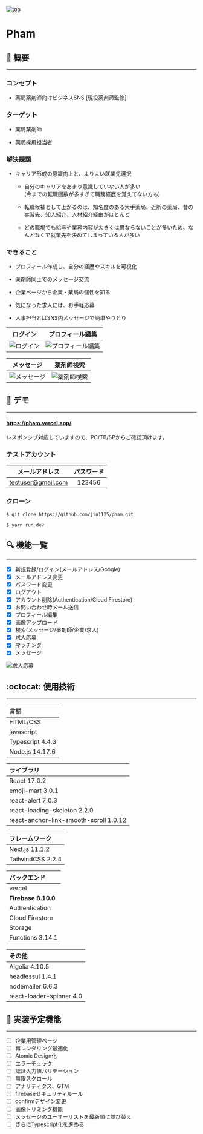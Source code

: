 [![top](https://user-images.githubusercontent.com/60165363/135390500-710d67ad-216f-4713-a1d4-21403214cc62.png)](https://pham.vercel.app/)

# **Pham**
## :pill: **概要**
---
### **コンセプト**  
- 薬局薬剤師向けビジネスSNS [現役薬剤師監修]

### **ターゲット**  
- 薬局薬剤師

- 薬局採用担当者

### **解決課題**
- キャリア形成の意識向上と、よりよい就業先選択
  - 自分のキャリアをあまり意識していない人が多い  
  (今までの転職回数が多すぎて職務経歴を覚えてない方も)

  - 転職候補として上がるのは、知名度のある大手薬局、近所の薬局、昔の実習先、知人紹介、人材紹介経由がほとんど

  - どの職場でも給与や業務内容が大きくは異ならないことが多いため、なんとなくで就業先を決めてしまっている人が多い


### **できること**  
- プロフィール作成し、自分の経歴やスキルを可視化

- 薬剤師同士でのメッセージ交流  

- 企業ページから企業・薬局の個性を知る

- 気になった求人には、お手軽応募

- 人事担当とはSNS内メッセージで簡単やりとり

|ログイン|プロフィール編集|
|:---:|:---:|
|![ログイン](https://user-images.githubusercontent.com/60165363/135390494-e7a69a2a-caf0-4961-86ca-39c75a4c9e15.png)|![プロフィール編集](https://user-images.githubusercontent.com/60165363/135390479-937af1a6-2e2d-418e-9d51-6215e0a95215.png)|

|メッセージ|薬剤師検索|
|:---:|:---:|
|![メッセージ](https://user-images.githubusercontent.com/60165363/135423920-2264aaa6-8580-4afc-97b7-9c03af4f65d5.png)|![薬剤師検索](https://user-images.githubusercontent.com/60165363/135423085-e23c14e9-3a1d-4b3b-af74-a8aa3f96f598.png)|

## :rocket: **デモ**
---
#### https://pham.vercel.app/
レスポンシブ対応していますので、PC/TB/SPからご確認頂けます。

### **テストアカウント**
|メールアドレス|パスワード|
|:---:|:---:|
|testuser@gmail.com|123456|

### **クローン**
`$ git clone https://github.com/jin1125/pham.git`

`$ yarn run dev`

## :mag: **機能一覧**
---
- [x] 新規登録/ログイン(メールアドレス/Google)
- [x] メールアドレス変更
- [x] パスワード変更
- [x] ログアウト
- [x] アカウント削除(Authentication/Cloud Firestore)
- [x] お問い合わせ時メール送信
- [x] プロフィール編集
- [x] 画像アップロード
- [x] 検索(メッセージ/薬剤師/企業/求人)
- [x] 求人応募
- [x] マッチング
- [x] メッセージ

![求人応募](https://user-images.githubusercontent.com/60165363/135428801-9393bf4d-c533-4e2c-ac61-c03412f3726b.gif)

## :octocat: **使用技術**
---
|言語|
|:---|
|HTML/CSS|
|javascript|
|Typescript 4.4.3|
|Node.js 14.17.6|

|ライブラリ|
|:---|
|React 17.0.2|
|emoji-mart 3.0.1|
|react-alert 7.0.3|
|react-loading-skeleton 2.2.0|
|react-anchor-link-smooth-scroll 1.0.12 |

|フレームワーク|
|:---|
|Next.js 11.1.2|
|TailwindCSS 2.2.4|

|バックエンド|
|:---|
|vercel|
|**Firebase 8.10.0**|
| Authentication|
| Cloud Firestore|
| Storage|
| Functions 3.14.1|


|その他|
|:---|
|Algolia  4.10.5|
|headlessui 1.4.1|
|nodemailer 6.6.3|
|react-loader-spinner 4.0|

## :wrench: **実装予定機能**
---

- [ ] 企業用管理ページ
- [ ] 再レンダリング最適化
- [ ] Atomic Design化
- [ ] エラーチェック
- [ ] 認証入力値バリデーション
- [ ] 無限スクロール
- [ ] アナリティクス、GTM
- [ ] firebaseセキュリティルール
- [ ] confirmデザイン変更
- [ ] 画像トリミング機能
- [ ] メッセージのユーザーリストを最新順に並び替え
- [ ] さらにTypescript化を進める